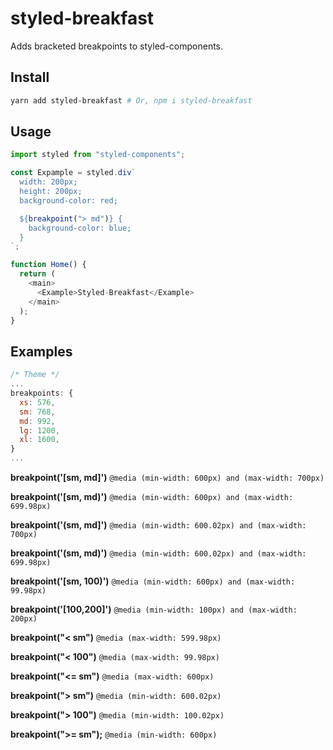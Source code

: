 # styled-breakfast

Adds bracketed breakpoints to styled-components.

## Install

```bash
yarn add styled-breakfast # Or, npm i styled-breakfast
```

## Usage

```javascript
import styled from "styled-components";

const Expample = styled.div`
  width: 200px;
  height: 200px;
  background-color: red;

  ${breakpoint("> md")} {
    background-color: blue;
  }
`;

function Home() {
  return (
    <main>
      <Example>Styled-Breakfast</Example>
    </main>
  );
}
```

## Examples

```javascript
/* Theme */
...
breakpoints: {
  xs: 576,
  sm: 768,
  md: 992,
  lg: 1200,
  xl: 1600,
}
...
```

**breakpoint('[sm, md]')**
`@media (min-width: 600px) and (max-width: 700px)`

**breakpoint('[sm, md)')**
`@media (min-width: 600px) and (max-width: 699.98px)`

**breakpoint('(sm, md]')**
`@media (min-width: 600.02px) and (max-width: 700px)`

**breakpoint('(sm, md)')**
`@media (min-width: 600.02px) and (max-width: 699.98px)`

**breakpoint('[sm, 100)')**
`@media (min-width: 600px) and (max-width: 99.98px)`

**breakpoint('[100,200]')**
`@media (min-width: 100px) and (max-width: 200px)`

**breakpoint("< sm")**
`@media (max-width: 599.98px)`

**breakpoint("< 100")**
`@media (max-width: 99.98px)`

**breakpoint("<= sm")**
`@media (max-width: 600px)`

**breakpoint("> sm")**
`@media (min-width: 600.02px)`

**breakpoint("> 100")**
`@media (min-width: 100.02px)`

**breakpoint(">= sm");**
`@media (min-width: 600px)`
